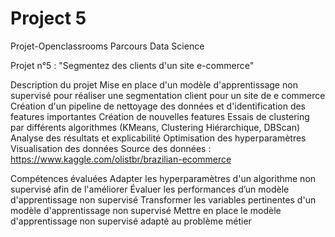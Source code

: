 # Project 5 
Projet-Openclassrooms
Parcours Data Science

Projet n°5 : "Segmentez des clients d'un site e-commerce"

Description du projet
Mise en place d'un modèle d'apprentissage non supervisé pour réaliser une segmentation client pour un site de e commerce
Création d'un pipeline de nettoyage des données et d'identification des features importantes
Création de nouvelles features
Essais de clustering par différents algorithmes (KMeans, Clustering Hiérarchique, DBScan)
Analyse des résultats et explicabilité
Optimisation des hyperparamètres
Visualisation des données
Source des données : https://www.kaggle.com/olistbr/brazilian-ecommerce

Compétences évaluées
Adapter les hyperparamètres d'un algorithme non supervisé afin de l'améliorer
Évaluer les performances d’un modèle d'apprentissage non supervisé
Transformer les variables pertinentes d'un modèle d'apprentissage non supervisé
Mettre en place le modèle d'apprentissage non supervisé adapté au problème métier
